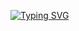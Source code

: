 [![Typing SVG](https://readme-typing-svg.herokuapp.com?color=%2336BCF7&lines=Hi+,+student)](https://git.io/typing-svg)

